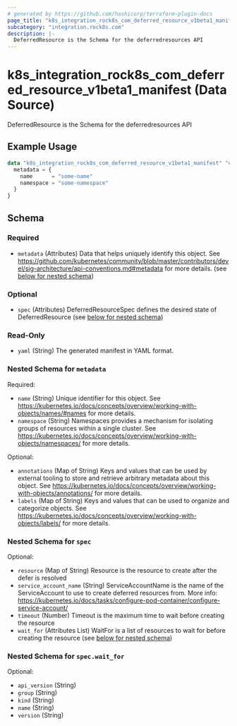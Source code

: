 ```yaml
---
# generated by https://github.com/hashicorp/terraform-plugin-docs
page_title: "k8s_integration_rock8s_com_deferred_resource_v1beta1_manifest Data Source - terraform-provider-k8s"
subcategory: "integration.rock8s.com"
description: |-
  DeferredResource is the Schema for the deferredresources API
---
```


# k8s_integration_rock8s_com_deferred_resource_v1beta1_manifest (Data Source)

DeferredResource is the Schema for the deferredresources API

## Example Usage

```terraform
data "k8s_integration_rock8s_com_deferred_resource_v1beta1_manifest" "example" {
  metadata = {
    name      = "some-name"
    namespace = "some-namespace"
  }
}
```

<!-- schema generated by tfplugindocs -->
## Schema

### Required

- `metadata` (Attributes) Data that helps uniquely identify this object. See https://github.com/kubernetes/community/blob/master/contributors/devel/sig-architecture/api-conventions.md#metadata for more details. (see [below for nested schema](#nestedatt--metadata))

### Optional

- `spec` (Attributes) DeferredResourceSpec defines the desired state of DeferredResource (see [below for nested schema](#nestedatt--spec))

### Read-Only

- `yaml` (String) The generated manifest in YAML format.

<a id="nestedatt--metadata"></a>
### Nested Schema for `metadata`

Required:

- `name` (String) Unique identifier for this object. See https://kubernetes.io/docs/concepts/overview/working-with-objects/names/#names for more details.
- `namespace` (String) Namespaces provides a mechanism for isolating groups of resources within a single cluster. See https://kubernetes.io/docs/concepts/overview/working-with-objects/namespaces/ for more details.

Optional:

- `annotations` (Map of String) Keys and values that can be used by external tooling to store and retrieve arbitrary metadata about this object. See https://kubernetes.io/docs/concepts/overview/working-with-objects/annotations/ for more details.
- `labels` (Map of String) Keys and values that can be used to organize and categorize objects. See https://kubernetes.io/docs/concepts/overview/working-with-objects/labels/ for more details.


<a id="nestedatt--spec"></a>
### Nested Schema for `spec`

Optional:

- `resource` (Map of String) Resource is the resource to create after the defer is resolved
- `service_account_name` (String) ServiceAccountName is the name of the ServiceAccount to use to create deferred resources from. More info: https://kubernetes.io/docs/tasks/configure-pod-container/configure-service-account/
- `timeout` (Number) Timeout is the maximum time to wait before creating the resource
- `wait_for` (Attributes List) WaitFor is a list of resources to wait for before creating the resource (see [below for nested schema](#nestedatt--spec--wait_for))

<a id="nestedatt--spec--wait_for"></a>
### Nested Schema for `spec.wait_for`

Optional:

- `api_version` (String)
- `group` (String)
- `kind` (String)
- `name` (String)
- `version` (String)
